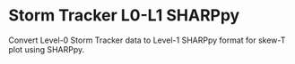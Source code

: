 # Storm Tracker L0-L1 SHARPpy

Convert Level-0 Storm Tracker data to Level-1 SHARPpy format for skew-T plot using SHARPpy.
